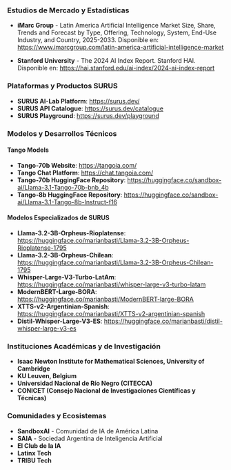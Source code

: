 ### Estudios de Mercado y Estadísticas
- **iMarc Group** - Latin America Artificial Intelligence Market Size, Share, Trends and Forecast by Type, Offering, Technology, System, End-Use Industry, and Country, 2025-2033. Disponible en: https://www.imarcgroup.com/latin-america-artificial-intelligence-market

- **Stanford University** - The 2024 AI Index Report. Stanford HAI. Disponible en: https://hai.stanford.edu/ai-index/2024-ai-index-report

### Plataformas y Productos SURUS
- **SURUS AI-Lab Platform**: https://surus.dev/
- **SURUS API Catalogue**: https://surus.dev/catalogue
- **SURUS Playground**: https://surus.dev/playground

### Modelos y Desarrollos Técnicos

#### Tango Models
- **Tango-70b Website**: https://tangoia.com/
- **Tango Chat Platform**: https://chat.tangoia.com/
- **Tango-70b HuggingFace Repository**: https://huggingface.co/sandbox-ai/Llama-3.1-Tango-70b-bnb_4b
- **Tango-8b HuggingFace Repository**: https://huggingface.co/sandbox-ai/Llama-3.1-Tango-8b-Instruct-f16

#### Modelos Especializados de SURUS
- **Llama-3.2-3B-Orpheus-Rioplatense**: https://huggingface.co/marianbasti/Llama-3.2-3B-Orpheus-Rioplatense-1795
- **Llama-3.2-3B-Orpheus-Chilean**: https://huggingface.co/marianbasti/Llama-3.2-3B-Orpheus-Chilean-1795
- **Whisper-Large-V3-Turbo-LatAm**: https://huggingface.co/marianbasti/whisper-large-v3-turbo-latam
- **ModernBERT-Large-BORA**: https://huggingface.co/marianbasti/ModernBERT-large-BORA
- **XTTS-v2-Argentinian-Spanish**: https://huggingface.co/marianbasti/XTTS-v2-argentinian-spanish
- **Distil-Whisper-Large-V3-ES**: https://huggingface.co/marianbasti/distil-whisper-large-v3-es

### Instituciones Académicas y de Investigación
- **Isaac Newton Institute for Mathematical Sciences, University of Cambridge**
- **KU Leuven, Belgium**
- **Universidad Nacional de Río Negro (CITECCA)**
- **CONICET (Consejo Nacional de Investigaciones Científicas y Técnicas)**

### Comunidades y Ecosistemas
- **SandboxAI** - Comunidad de IA de América Latina
- **SAIA** - Sociedad Argentina de Inteligencia Artificial
- **El Club de la IA**
- **Latinx Tech**
- **TRIBU Tech**